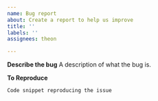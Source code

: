 ```yaml
---
name: Bug report
about: Create a report to help us improve
title: ''
labels: ''
assignees: theon

---
```


**Describe the bug**
A description of what the bug is.

**To Reproduce**
```scala
Code snippet reproducing the issue
```
